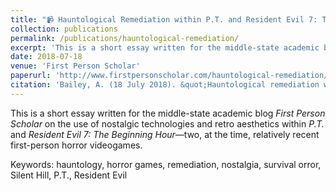 ```yaml
---
title: "📹 Hauntological Remediation within P.T. and Resident Evil 7: The Beginning Hour"
collection: publications
permalink: /publications/hauntological-remediation/
excerpt: 'This is a short essay written for the middle-state academic blog <i>First Person Scholar</i> on the use of nostalgic technologies and retro aesthetics within <i>P.T.</i> and <i>Resident Evil 7: The Beginning Hour</i>—two, at the time, relatively recent first-person horror videogames.'
date: 2018-07-18
venue: 'First Person Scholar'
paperurl: 'http://www.firstpersonscholar.com/hauntological-remediation/'
citation: 'Bailey, A. (18 July 2018). &quot;Hauntological remediation within P.T. and Resident Evil 7: The Beginning Hour.&quot; <i>First Person Scholar.</i> The University of Waterloo.'
---
```


This is a short essay written for the middle-state academic blog <i>First Person Scholar</i> on the use of nostalgic technologies and retro aesthetics within <i>P.T.</i> and <i>Resident Evil 7: The Beginning Hour</i>—two, at the time, relatively recent first-person horror videogames.

Keywords: hauntology, horror games, remediation, nostalgia, survival orror, Silent Hill, P.T., Resident Evil
